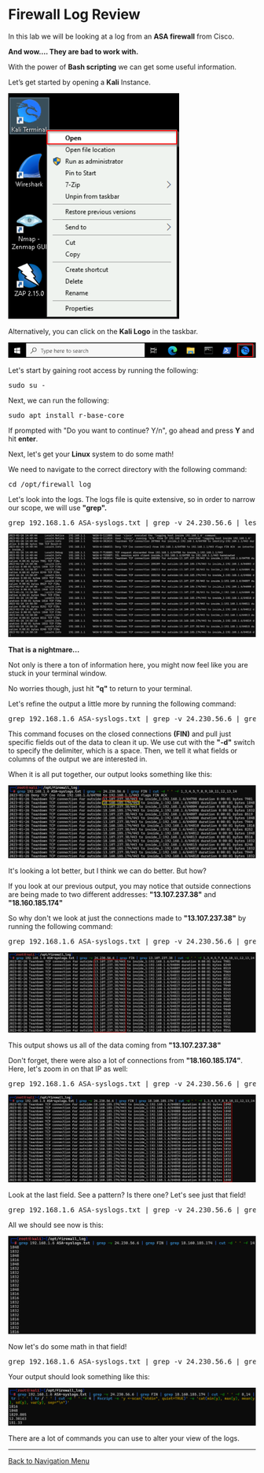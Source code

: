 # Firewall Log Review

In this lab we will be looking at a log from an **ASA firewall** from Cisco.

**And wow....  They are bad to work with.**

With the power of **Bash scripting** we can get some useful information.

Let’s get started by opening a **Kali** Instance.

![](attachments/OpeningKaliInstance.png)

Alternatively, you can click on the **Kali Logo** in the taskbar.

![](attachments/TaskbarKaliIcon.png)

Let's start by gaining root access by running the following:

<pre>sudo su -</pre>

Next, we can run the following:

<pre>sudo apt install r-base-core</pre>

If prompted with "Do you want to continue? Y/n", go ahead and press **Y** and hit **enter**.

Next, let's get your **Linux** system to do some math!

We need to navigate to the correct directory with the following command:

<pre>cd /opt/firewall_log</pre>

Let's look into the logs.  The logs file is quite extensive, so in order to narrow our scope, we will use **"grep".**

<pre>grep 192.168.1.6 ASA-syslogs.txt | grep -v 24.230.56.6 | less</pre>

![](attachments/fwlr_lessasa.png)

**That is a nightmare...**

Not only is there a ton of information here, you might now feel like you are stuck in your terminal window.

No worries though, just hit **"q"** to return to your terminal.

Let's refine the output a little more by running the following command:

<pre>grep 192.168.1.6 ASA-syslogs.txt | grep -v 24.230.56.6 | grep FIN | cut -d ' ' -f 1,3,4,5,7,8,9,10,11,12,13,14</pre>

This command focuses on the closed connections **(FIN)** and pull just specific fields out of the data to clean it up.   We use cut with the **"-d"** switch to specify the delimiter, which is a space.  Then, we tell it what fields or columns of the output we are interested in. 

When it is all put together, our output looks something like this:

![](attachments/fwlr_grepFIN.png)

It's looking a lot better, but I think we can do better. But how?

If you look at our previous output, you may notice that outside connections are being made to two different addresses:
**"13.107.237.38"** and **"18.160.185.174"**

So why don't we look at just the connections made to **"13.107.237.38"** by running the following command:

<pre>grep 192.168.1.6 ASA-syslogs.txt | grep -v 24.230.56.6 | grep FIN | grep 13.107.237.38 | cut -d ' ' -f 1,3,4,5,7,8,9,10,11,12,13,14</pre>

![](attachments/fwlr_grep13107.png)

This output shows us all of the data coming from **"13.107.237.38"**

Don't forget, there were also a lot of connections from **"18.160.185.174"**.  Here, let's zoom in on that IP as well:

<pre>grep 192.168.1.6 ASA-syslogs.txt | grep -v 24.230.56.6 | grep FIN | grep 18.160.185.174 | cut -d ' ' -f 1,3,4,5,7,8,9,10,11,12,13,14</pre>

![](attachments/fwlr_grep18160.png)

Look at the last field.  See a pattern?  Is there one?  Let's see just that field!

<pre>grep 192.168.1.6 ASA-syslogs.txt | grep -v 24.230.56.6 | grep FIN | grep 18.160.185.174 | cut -d ' ' -f 14</pre>

All we should see now is this:

![](attachments/fwlr_f14.png)

Now let's do some math in that field!

<pre>grep 192.168.1.6 ASA-syslogs.txt | grep -v 24.230.56.6 | grep FIN | grep 18.160.185.174 | cut -d ' ' -f 8,14 | tr : ' ' | tr / ' '  | cut -d ' ' -f 4 | Rscript -e 'y <-scan("stdin", quiet=TRUE)' -e 'cat(min(y), max(y), mean(y), sd(y), var(y), sep="\n")'</pre>
 
Your output should look something like this:

![](attachments/fwlr_math.png)

There are a lot of commands you can use to alter your view of the logs.  

***

[Back to Navigation Menu](/IntroClassFiles/navigation.md)
